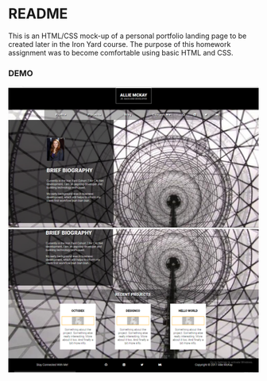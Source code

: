 # README

This is an HTML/CSS mock-up of a personal portfolio landing page to be created later in the Iron Yard course. The purpose of this homework assignment was to become comfortable using basic HTML and CSS.

### DEMO

<img src="https://raw.githubusercontent.com/devalexer/Portfolio/master/media/HomeTop.PNG">

<img src="https://raw.githubusercontent.com/devalexer/Portfolio/master/media/HomeBottom.PNG">
